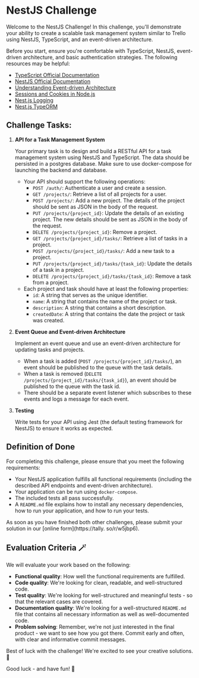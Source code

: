# NestJS Challenge

Welcome to the NestJS Challenge! In this challenge, you'll demonstrate your ability to create a scalable task management
system similar to Trello using NestJS, TypeScript, and an event-driven architecture.

Before you start, ensure you're comfortable with TypeScript, NestJS, event-driven architecture, and basic authentication
strategies. The following resources may be helpful:

- [TypeScript Official Documentation](https://www.typescriptlang.org/docs/)
- [NestJS Official Documentation](https://docs.nestjs.com/)
- [Understanding Event-driven Architecture](https://docs.nestjs.com/techniques/events)
- [Sessions and Cookies in Node.js](https://docs.nestjs.com/security/authentication)
- [Nest.js Logging](https://docs.nestjs.com/techniques/logger)
- [Nest.js TypeORM](https://docs.nestjs.com/techniques/database)

## Challenge Tasks:

1. **API for a Task Management System**

   Your primary task is to design and build a RESTful API for a task management system using NestJS and TypeScript. The
   data should be persisted in a postgres database. Make sure to use docker-compose for launching the backend and
   database.

    - Your API should support the following operations:
        - `POST /auth/`: Authenticate a user and create a session.
        - `GET /projects/`: Retrieve a list of all projects for a user.
        - `POST /projects/`: Add a new project. The details of the project should be sent as JSON in the body of the
          request.
        - `PUT /projects/{project_id}`: Update the details of an existing project. The new details should be sent as
          JSON in the body of the request.
        - `DELETE /projects/{project_id}`: Remove a project.
        - `GET /projects/{project_id}/tasks/`: Retrieve a list of tasks in a project.
        - `POST /projects/{project_id}/tasks/`: Add a new task to a project.
        - `PUT /projects/{project_id}/tasks/{task_id}`: Update the details of a task in a project.
        - `DELETE /projects/{project_id}/tasks/{task_id}`: Remove a task from a project.
    - Each project and task should have at least the following properties:
        - `id`: A string that serves as the unique identifier.
        - `name`: A string that contains the name of the project or task.
        - `description`: A string that contains a short description.
        - `createdDate`: A string that contains the date the project or task was created.

2. **Event Queue and Event-driven Architecture**

   Implement an event queue and use an event-driven architecture for updating tasks and projects.

    - When a task is added (`POST /projects/{project_id}/tasks/`), an event should be published to the queue with the
      task details.
    - When a task is removed (`DELETE /projects/{project_id}/tasks/{task_id}`), an event should be published to the
      queue with the task id.
    - There should be a separate event listener which subscribes to these events and logs a message for each event.

3. **Testing**

   Write tests for your API using Jest (the default testing framework for NestJS) to ensure it works as expected.

## Definition of Done

For completing this challenge, please ensure that you meet the following requirements:

- Your NestJS application fulfills all functional requirements (including the described API endpoints and event-driven
  architecture).
- Your application can be run using `docker-compose`.
- The included tests all pass successfully.
- A `README.md` file explains how to install any necessary dependencies, how to run your application, and how to run
  your tests.

As soon as you have finished both other challenges, please submit your solution in our [online form](https://tally.
so/r/w5jbp6).

## Evaluation Criteria 🪄

We will evaluate your work based on the following:

- **Functional quality**: How well the functional requirements are fulfilled.
- **Code quality**: We're looking for clean, readable, and well-structured code.
- **Test quality**: We're looking for well-structured and meaningful tests - so that the relevant cases are covered.
- **Documentation quality**: We're looking for a well-structured `README.md` file that contains all necessary 
  information as well as well-documented code.
- **Problem solving**: Remember, we're not just interested in the final product - we want to see how you got there. 
  Commit early and often, with clear and informative commit messages.

Best of luck with the challenge! We're excited to see your creative solutions. 🚀

Good luck - and have fun! 🚀